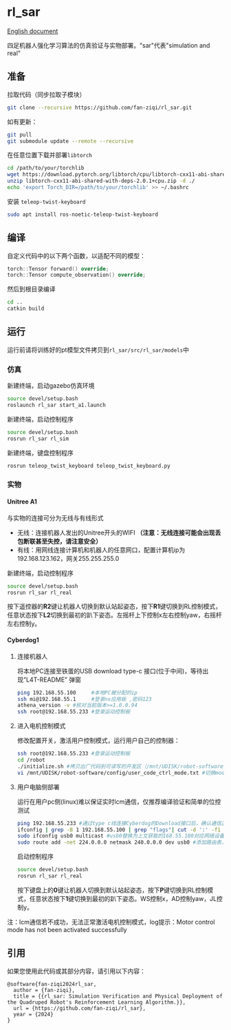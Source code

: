 # rl_sar

[English document](README.md)

四足机器人强化学习算法的仿真验证与实物部署。"sar"代表"simulation and real"

## 准备

拉取代码（同步拉取子模块）

```bash
git clone --recursive https://github.com/fan-ziqi/rl_sar.git
```

如有更新：

```bash
git pull
git submodule update --remote --recursive
```

在任意位置下载并部署`libtorch`

```bash
cd /path/to/your/torchlib
wget https://download.pytorch.org/libtorch/cpu/libtorch-cxx11-abi-shared-with-deps-2.0.1%2Bcpu.zip
unzip libtorch-cxx11-abi-shared-with-deps-2.0.1+cpu.zip -d ./
echo 'export Torch_DIR=/path/to/your/torchlib' >> ~/.bashrc
```

安装 `teleop-twist-keyboard` 

```bash
sudo apt install ros-noetic-teleop-twist-keyboard
```

## 编译

自定义代码中的以下两个函数，以适配不同的模型：

```cpp
torch::Tensor forward() override;
torch::Tensor compute_observation() override;
```

然后到根目录编译

```bash
cd ..
catkin build
```

## 运行

运行前请将训练好的pt模型文件拷贝到`rl_sar/src/rl_sar/models`中

### 仿真

新建终端，启动gazebo仿真环境

```bash
source devel/setup.bash
roslaunch rl_sar start_a1.launch
```

新建终端，启动控制程序

```bash
source devel/setup.bash
rosrun rl_sar rl_sim
```

新建终端，键盘控制程序

```bash
rosrun teleop_twist_keyboard teleop_twist_keyboard.py
```

### 实物

#### Unitree A1

与实物的连接可分为无线与有线形式

* 无线：连接机器人发出的Unitree开头的WIFI **（注意：无线连接可能会出现丢包断联甚至失控，请注意安全）**
* 有线：用网线连接计算机和机器人的任意网口，配置计算机ip为192.168.123.162，网关255.255.255.0

新建终端，启动控制程序

```bash
source devel/setup.bash
rosrun rl_sar rl_real
```

按下遥控器的**R2**键让机器人切换到默认站起姿态，按下**R1**键切换到RL控制模式，任意状态按下**L2**切换到最初的趴下姿态。左摇杆上下控制x左右控制yaw，右摇杆左右控制y。

#### Cyberdog1

1. 连接机器人

    将本地PC连接至铁蛋的USB download type-c 接口(位于中间)，等待出现”L4T-README” 弹窗

      ```bash
      ping 192.168.55.100     #本地PC被分配的ip
      ssh mi@192.168.55.1     #登录nx应用板 ,密码123
      athena_version -v #核对当前版本>=1.0.0.94
      ssh root@192.168.55.233 #登录运动控制板
      ```

2. 进入电机控制模式

    修改配置开关，激活用户控制模式，运行用户自己的控制器：

      ```bash
      ssh root@192.168.55.233 #登录运动控制板
      cd /robot
      ./initialize.sh #拷贝出厂代码到可读写的开发区（/mnt/UDISK/robot-software），切换到开发者模式，仅需执行一次
      vi /mnt/UDISK/robot-software/config/user_code_ctrl_mode.txt #切换mode:1(0:默认模式，1用户代码控制电机模式),重启机器人生效
      ```


3. 用户电脑侧部署

    运行在用户pc侧(linux)难以保证实时lcm通信，仅推荐编译验证和简单的位控测试  

      ```bash
      ping 192.168.55.233 #通过type c线连接Cyberdog的Download接口后，确认通信正常
      ifconfig | grep -B 1 192.168.55.100 | grep "flags"| cut -d ':' -f1 #获取该ip对应网络设备，一般为usb0
      sudo ifconfig usb0 multicast #usb0替换为上文获取的168.55.100对应网络设备,并配为多播
      sudo route add -net 224.0.0.0 netmask 240.0.0.0 dev usb0 #添加路由表，usb0对应替换
      ```
    
    启动控制程序
    
    ```bash
    source devel/setup.bash
    rosrun rl_sar rl_real
    ```
    
    按下键盘上的**0**键让机器人切换到默认站起姿态，按下**P**键切换到RL控制模式，任意状态按下**1**键切换到最初的趴下姿态。WS控制x，AD控制yaw，JL控制y。
    

注：lcm通信若不成功，无法正常激活电机控制模式，log提示：Motor control mode has not been activated successfully

## 引用

如果您使用此代码或其部分内容，请引用以下内容：

```
@software{fan-ziqi2024rl_sar,
  author = {fan-ziqi},
  title = {{rl_sar: Simulation Verification and Physical Deployment of the Quadruped Robot's Reinforcement Learning Algorithm.}},
  url = {https://github.com/fan-ziqi/rl_sar},
  year = {2024}
}
```